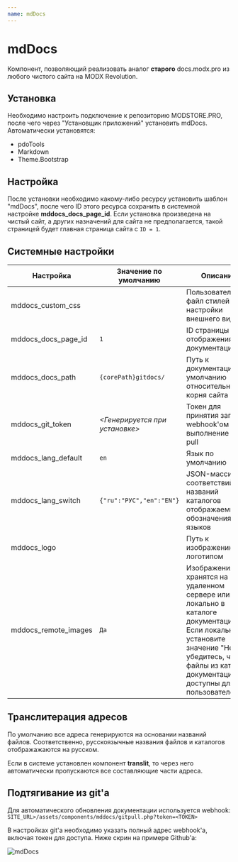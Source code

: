 ```yaml
---
name: mdDocs
---
```

# mdDocs

Компонент, позволяющий реализовать аналог **старого** docs.modx.pro из любого чистого сайта на MODX Revolution.

## Установка

Необходимо настроить подключение к репозиторию MODSTORE.PRO, после чего через "Установщик приложений" установить mdDocs.
Автоматически установятся:

- pdoTools
- Markdown
- Theme.Bootstrap

## Настройка

После установки необходимо какому-либо ресурсу установить шаблон "mdDocs", после чего ID этого ресурса сохранить в системной настройке **mddocs_docs_page_id**. Если установка произведена на чистый сайт, а других назначений для сайта не предполагается, такой страницей будет главная страница сайта с `ID = 1`.

## Системные настройки

| Настройка            | Значение по умолчанию          | Описание                                                                                                                                                                                            |
| -------------------- | ------------------------------ | --------------------------------------------------------------------------------------------------------------------------------------------------------------------------------------------------- |
| mddocs_custom_css    |                                | Пользовательский файл стилей для настройки внешнего вида                                                                                                                                            |
| mddocs_docs_page_id  | `1`                            | ID страницы для отображения документации                                                                                                                                                            |
| mddocs_docs_path     | `{corePath}gitdocs/`           | Путь к документации по умолчанию относительно корня сайта                                                                                                                                           |
| mddocs_git_token     | *<Генерируется при установке>* | Токен для принятия запроса webhook'ом на выполнение git pull                                                                                                                                        |
| mddocs_lang_default  | `en`                           | Язык по умолчанию                                                                                                                                                                                   |
| mddocs_lang_switch   | `{"ru":"РУС","en":"EN"}`       | JSON-массив соответствий названий каталогов отображаемым обозначениям языков                                                                                                                        |
| mddocs_logo          |                                | Путь к изображению с логотипом                                                                                                                                                                      |
| mddocs_remote_images | `Да`                           | Изображения хранятся на удаленном сервере или локально в каталоге документации. Если локально, установите значение "Нет" и убедитесь, что файлы из каталога документации доступны для пользователей |

## Транслитерация адресов

По умолчанию все адреса генерируются на основании названий файлов. Соответственно, русскоязычные названия файлов и каталогов отображажаются на русском.

Если в системе установлен компонент **translit**, то через него автоматически пропускаются все составляющие части адреса.

## Подтягивание из git'a

Для автоматического обновления документации используется webhook: `SITE_URL>/assets/components/mddocs/gitpull.php?token=<TOKEN>`

В настройках git'a необходимо указать полный адрес webhook'a, включая токен для доступа.
Ниже скрин на примере Github'a:

![mdDocs](https://file.modx.pro/files/4/a/c/4ace9f4f5606c58f100d6b74ff1a33a4.png)
